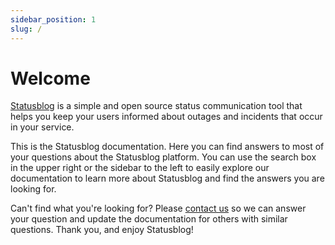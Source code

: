 ```yaml
---
sidebar_position: 1
slug: /
---
```


# Welcome

[Statusblog](https://statusblog.io) is a simple and open source status communication tool that helps you keep your users informed about outages and incidents that occur in your service. 

This is the Statusblog documentation. Here you can find answers to most of your questions about the Statusblog platform. You can use the search box in the upper right or the sidebar to the left to easily explore our documentation to learn more about Statusblog and find the answers you are looking for.

Can't find what you're looking for? Please [contact us](https://statusblog.io/contact) so we can answer your question and update the documentation for others with similar questions. Thank you, and enjoy Statusblog!
